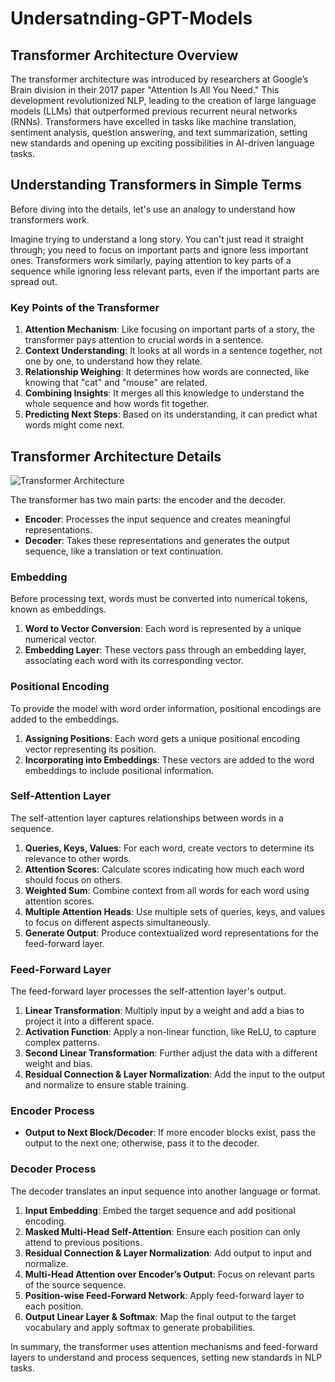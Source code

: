 # Undersatnding-GPT-Models

## Transformer Architecture Overview

The transformer architecture was introduced by researchers at Google’s Brain division in their 2017 paper "Attention Is All You Need." This development revolutionized NLP, leading to the creation of large language models (LLMs) that outperformed previous recurrent neural networks (RNNs). Transformers have excelled in tasks like machine translation, sentiment analysis, question answering, and text summarization, setting new standards and opening up exciting possibilities in AI-driven language tasks.

## Understanding Transformers in Simple Terms

Before diving into the details, let's use an analogy to understand how transformers work.

Imagine trying to understand a long story. You can't just read it straight through; you need to focus on important parts and ignore less important ones. Transformers work similarly, paying attention to key parts of a sequence while ignoring less relevant parts, even if the important parts are spread out.

### Key Points of the Transformer

1. **Attention Mechanism**: Like focusing on important parts of a story, the transformer pays attention to crucial words in a sentence.
2. **Context Understanding**: It looks at all words in a sentence together, not one by one, to understand how they relate.
3. **Relationship Weighing**: It determines how words are connected, like knowing that "cat" and "mouse" are related.
4. **Combining Insights**: It merges all this knowledge to understand the whole sequence and how words fit together.
5. **Predicting Next Steps**: Based on its understanding, it can predict what words might come next.

## Transformer Architecture Details
![Transformer Architecture](path/to/your/image.png)

The transformer has two main parts: the encoder and the decoder.

- **Encoder**: Processes the input sequence and creates meaningful representations.
- **Decoder**: Takes these representations and generates the output sequence, like a translation or text continuation.

### Embedding

Before processing text, words must be converted into numerical tokens, known as embeddings.

1. **Word to Vector Conversion**: Each word is represented by a unique numerical vector.
2. **Embedding Layer**: These vectors pass through an embedding layer, associating each word with its corresponding vector.

### Positional Encoding

To provide the model with word order information, positional encodings are added to the embeddings.

1. **Assigning Positions**: Each word gets a unique positional encoding vector representing its position.
2. **Incorporating into Embeddings**: These vectors are added to the word embeddings to include positional information.

### Self-Attention Layer

The self-attention layer captures relationships between words in a sequence.

1. **Queries, Keys, Values**: For each word, create vectors to determine its relevance to other words.
2. **Attention Scores**: Calculate scores indicating how much each word should focus on others.
3. **Weighted Sum**: Combine context from all words for each word using attention scores.
4. **Multiple Attention Heads**: Use multiple sets of queries, keys, and values to focus on different aspects simultaneously.
5. **Generate Output**: Produce contextualized word representations for the feed-forward layer.

### Feed-Forward Layer

The feed-forward layer processes the self-attention layer's output.

1. **Linear Transformation**: Multiply input by a weight and add a bias to project it into a different space.
2. **Activation Function**: Apply a non-linear function, like ReLU, to capture complex patterns.
3. **Second Linear Transformation**: Further adjust the data with a different weight and bias.
4. **Residual Connection & Layer Normalization**: Add the input to the output and normalize to ensure stable training.

### Encoder Process

- **Output to Next Block/Decoder**: If more encoder blocks exist, pass the output to the next one; otherwise, pass it to the decoder.

### Decoder Process

The decoder translates an input sequence into another language or format.

1. **Input Embedding**: Embed the target sequence and add positional encoding.
2. **Masked Multi-Head Self-Attention**: Ensure each position can only attend to previous positions.
3. **Residual Connection & Layer Normalization**: Add output to input and normalize.
4. **Multi-Head Attention over Encoder’s Output**: Focus on relevant parts of the source sequence.
5. **Position-wise Feed-Forward Network**: Apply feed-forward layer to each position.
6. **Output Linear Layer & Softmax**: Map the final output to the target vocabulary and apply softmax to generate probabilities.

In summary, the transformer uses attention mechanisms and feed-forward layers to understand and process sequences, setting new standards in NLP tasks.
